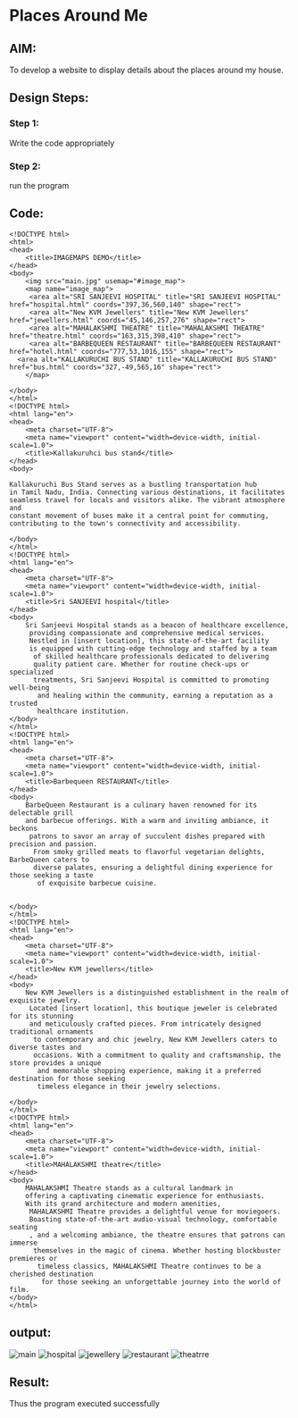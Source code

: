 # Places Around Me
## AIM:
To develop a website to display details about the places around my house.

## Design Steps:

### Step 1:
Write the code appropriately
### Step 2:
run the program
## Code:
```
<!DOCTYPE html>
<html>
<head>
    <title>IMAGEMAPS DEMO</title>
</head>
<body>
    <img src="main.jpg" usemap="#image_map">
    <map name="image_map">
     <area alt="SRI SANJEEVI HOSPITAL" title="SRI SANJEEVI HOSPITAL" href="hospital.html" coords="397,36,560,140" shape="rect">
     <area alt="New KVM Jewellers" title="New KVM Jewellers" href="jewellers.html" coords="45,146,257,276" shape="rect">
     <area alt="MAHALAKSHMI THEATRE" title="MAHALAKSHMI THEATRE" href="theatre.html" coords="163,315,398,410" shape="rect">
     <area alt="BARBEQUEEN RESTAURANT" title="BARBEQUEEN RESTAURANT" href="hotel.html" coords="777,53,1016,155" shape="rect">
  <area alt="KALLAKURUCHI BUS STAND" title="KALLAKURUCHI BUS STAND" href="bus.html" coords="327,-49,565,16" shape="rect">
    </map>
    
</body>
</html>
<!DOCTYPE html>
<html lang="en">
<head>
    <meta charset="UTF-8">
    <meta name="viewport" content="width=device-width, initial-scale=1.0">
    <title>Kallakuruhci bus stand</title>
</head>
<body>
    
Kallakuruchi Bus Stand serves as a bustling transportation hub 
in Tamil Nadu, India. Connecting various destinations, it facilitates 
seamless travel for locals and visitors alike. The vibrant atmosphere and 
constant movement of buses make it a central point for commuting, 
contributing to the town's connectivity and accessibility.
    
</body>
</html>
<!DOCTYPE html>
<html lang="en">
<head>
    <meta charset="UTF-8">
    <meta name="viewport" content="width=device-width, initial-scale=1.0">
    <title>Sri SANJEEVI hospital</title>
</head>
<body>
    Sri Sanjeevi Hospital stands as a beacon of healthcare excellence,
     providing compassionate and comprehensive medical services. 
     Nestled in [insert location], this state-of-the-art facility 
     is equipped with cutting-edge technology and staffed by a team
      of skilled healthcare professionals dedicated to delivering 
      quality patient care. Whether for routine check-ups or specialized 
      treatments, Sri Sanjeevi Hospital is committed to promoting well-being
       and healing within the community, earning a reputation as a trusted 
       healthcare institution.
</body>
</html>
<!DOCTYPE html>
<html lang="en">
<head>
    <meta charset="UTF-8">
    <meta name="viewport" content="width=device-width, initial-scale=1.0">
    <title>Barbequeen RESTAURANT</title>
</head>
<body>
    BarbeQueen Restaurant is a culinary haven renowned for its delectable grill 
    and barbecue offerings. With a warm and inviting ambiance, it beckons
     patrons to savor an array of succulent dishes prepared with precision and passion.
      From smoky grilled meats to flavorful vegetarian delights, BarbeQueen caters to 
      diverse palates, ensuring a delightful dining experience for those seeking a taste
       of exquisite barbecue cuisine.
    

</body>
</html>
<!DOCTYPE html>
<html lang="en">
<head>
    <meta charset="UTF-8">
    <meta name="viewport" content="width=device-width, initial-scale=1.0">
    <title>New KVM jewellers</title>
</head>
<body>
    New KVM Jewellers is a distinguished establishment in the realm of exquisite jewelry.
     Located [insert location], this boutique jeweler is celebrated for its stunning 
     and meticulously crafted pieces. From intricately designed traditional ornaments
      to contemporary and chic jewelry, New KVM Jewellers caters to diverse tastes and 
      occasions. With a commitment to quality and craftsmanship, the store provides a unique
       and memorable shopping experience, making it a preferred destination for those seeking
       timeless elegance in their jewelry selections.
    
</body>
</html>
<!DOCTYPE html>
<html lang="en">
<head>
    <meta charset="UTF-8">
    <meta name="viewport" content="width=device-width, initial-scale=1.0">
    <title>MAHALAKSHMI theatre</title>
</head>
<body>
    MAHALAKSHMI Theatre stands as a cultural landmark in 
    offering a captivating cinematic experience for enthusiasts. 
    With its grand architecture and modern amenities,
     MAHALAKSHMI Theatre provides a delightful venue for moviegoers. 
     Boasting state-of-the-art audio-visual technology, comfortable seating
     , and a welcoming ambiance, the theatre ensures that patrons can immerse
      themselves in the magic of cinema. Whether hosting blockbuster premieres or
       timeless classics, MAHALAKSHMI Theatre continues to be a cherished destination
        for those seeking an unforgettable journey into the world of film.
</body>
</html>
```
## output:
![main](https://github.com/harshiniyu/places-around-me/assets/144979786/a5ebcb6f-10f5-4558-8fbe-9d8371862ff0)
![hospital](https://github.com/harshiniyu/places-around-me/assets/144979786/6047a096-2ab0-4cda-93e8-942aef8cfecd)
![jewellery](https://github.com/harshiniyu/places-around-me/assets/144979786/b872d65a-eb66-4c93-bd66-0e7edfc75e77)
![restaurant](https://github.com/harshiniyu/places-around-me/assets/144979786/ef0612db-a6f6-498c-817a-2e440cc6eba6)
![theatrre](https://github.com/harshiniyu/places-around-me/assets/144979786/d98e8c98-164d-4b4c-91cd-c18dca735d51)

## Result:
Thus the program executed successfully
